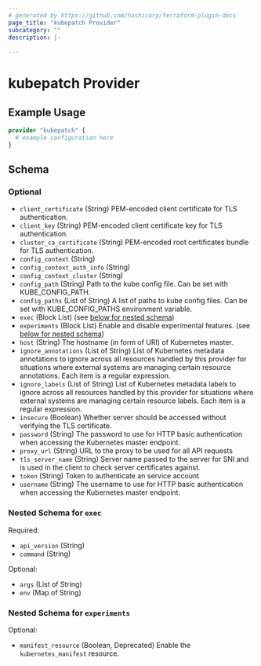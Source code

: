 ```yaml
---
# generated by https://github.com/hashicorp/terraform-plugin-docs
page_title: "kubepatch Provider"
subcategory: ""
description: |-
  
---
```


# kubepatch Provider



## Example Usage

```terraform
provider "kubepatch" {
  # example configuration here
}
```

<!-- schema generated by tfplugindocs -->
## Schema

### Optional

- `client_certificate` (String) PEM-encoded client certificate for TLS authentication.
- `client_key` (String) PEM-encoded client certificate key for TLS authentication.
- `cluster_ca_certificate` (String) PEM-encoded root certificates bundle for TLS authentication.
- `config_context` (String)
- `config_context_auth_info` (String)
- `config_context_cluster` (String)
- `config_path` (String) Path to the kube config file. Can be set with KUBE_CONFIG_PATH.
- `config_paths` (List of String) A list of paths to kube config files. Can be set with KUBE_CONFIG_PATHS environment variable.
- `exec` (Block List) (see [below for nested schema](#nestedblock--exec))
- `experiments` (Block List) Enable and disable experimental features. (see [below for nested schema](#nestedblock--experiments))
- `host` (String) The hostname (in form of URI) of Kubernetes master.
- `ignore_annotations` (List of String) List of Kubernetes metadata annotations to ignore across all resources handled by this provider for situations where external systems are managing certain resource annotations. Each item is a regular expression.
- `ignore_labels` (List of String) List of Kubernetes metadata labels to ignore across all resources handled by this provider for situations where external systems are managing certain resource labels. Each item is a regular expression.
- `insecure` (Boolean) Whether server should be accessed without verifying the TLS certificate.
- `password` (String) The password to use for HTTP basic authentication when accessing the Kubernetes master endpoint.
- `proxy_url` (String) URL to the proxy to be used for all API requests
- `tls_server_name` (String) Server name passed to the server for SNI and is used in the client to check server certificates against.
- `token` (String) Token to authenticate an service account
- `username` (String) The username to use for HTTP basic authentication when accessing the Kubernetes master endpoint.

<a id="nestedblock--exec"></a>
### Nested Schema for `exec`

Required:

- `api_version` (String)
- `command` (String)

Optional:

- `args` (List of String)
- `env` (Map of String)


<a id="nestedblock--experiments"></a>
### Nested Schema for `experiments`

Optional:

- `manifest_resource` (Boolean, Deprecated) Enable the `kubernetes_manifest` resource.
